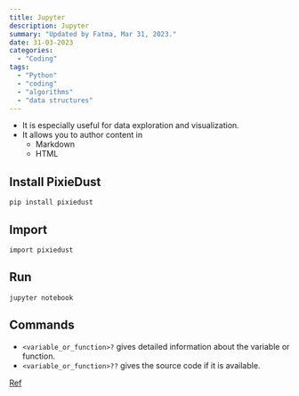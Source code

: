 ```yaml
---
title: Jupyter
description: Jupyter
summary: "Updated by Fatma, Mar 31, 2023."
date: 31-03-2023
categories:
  - "Coding"
tags:
  - "Python"
  - "coding"
  - "algorithms"
  - "data structures"
---
```


- It is especially useful for data exploration and visualization.
- It allows you to author content in
  - Markdown
  - HTML

## Install PixieDust

`pip install pixiedust`

## Import

`import pixiedust`

## Run

`jupyter notebook`

## Commands

- `<variable_or_function>?` gives detailed information about the variable or function.
- `<variable_or_function>??` gives the source code if it is available.

[Ref](https://jupyter.readthedocs.io/en/latest/running.html#running)
